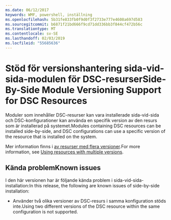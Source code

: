 ```yaml
---
ms.date: 06/12/2017
keywords: WMF, powershell, inställning
ms.openlocfilehash: 5b31fe833fb0f9d0f3f2733e777e4608a697d583
ms.sourcegitcommit: b6871f21bd666f9cd71dd336bb3f844cf472b56c
ms.translationtype: MT
ms.contentlocale: sv-SE
ms.lasthandoff: 02/03/2019
ms.locfileid: "55685636"
---
```

# <a name="side-by-side-module-versioning-support-for-dsc-resources"></a><span data-ttu-id="fd247-102">Stöd för versionshantering sida-vid-sida-modulen för DSC-resurser</span><span class="sxs-lookup"><span data-stu-id="fd247-102">Side-By-Side Module Versioning Support for DSC Resources</span></span>

<span data-ttu-id="fd247-103">Moduler som innehåller DSC-resurser kan vara installerade sida-vid-sida och DSC-konfigurationer kan använda en specifik version av den resurs som är installerad på systemet.</span><span class="sxs-lookup"><span data-stu-id="fd247-103">Modules containing DSC resources can be installed side-by-side, and DSC configurations can use a specific version of the resource that is installed on the system.</span></span>

<span data-ttu-id="fd247-104">Mer information finns i [av resurser med flera versioner](https://msdn.microsoft.com/powershell/dsc/sxsresource).</span><span class="sxs-lookup"><span data-stu-id="fd247-104">For more information, see [Using resources with multiple versions](https://msdn.microsoft.com/powershell/dsc/sxsresource).</span></span>

## <a name="known-issues"></a><span data-ttu-id="fd247-105">Kända problem</span><span class="sxs-lookup"><span data-stu-id="fd247-105">Known issues</span></span>

<span data-ttu-id="fd247-106">I den här versionen har är följande kända problem i sida-vid-sida-installation:</span><span class="sxs-lookup"><span data-stu-id="fd247-106">In this release, the following are known issues of side-by-side installation:</span></span>

-   <span data-ttu-id="fd247-107">Använder två olika versioner av DSC-resurs i samma konfiguration stöds inte.</span><span class="sxs-lookup"><span data-stu-id="fd247-107">Using two different versions of the DSC resource within the same configuration is not supported.</span></span>
